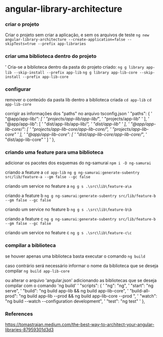 # angular-library-architecture

### criar o projeto

Criar o projeto sem criar a aplicação, e sem os arquivos de teste
`ng new angular-library-architecture --create-application=false --skipTests=true --prefix app-libraries`

### criar uma biblioteca dentro do projeto

' Cria-se a biblioteca dentro da pasta do projeto criado:
`ng g library app-lib --skip-install --prefix app-lib`
`ng g library app-lib-core --skip-install --prefix app-lib-core`

### configurar

remover o conteúdo da pasta lib dentro a biblioteca criada
`cd app-lib`
`cd app-lib-core`

corrigir as informações dos "paths" no arquivo tsconfig.json
' "paths": {
' "@app/app-lib/_": [
' "projects/app-lib/app-lib/_",
' "projects/app-lib"
' ],
' "@app/app-lib": [
' "dist/app-lib/app-lib/*",
' "dist/app-lib"
' ],
' "@app/app-lib-core/_": [
' "projects/app-lib-core/app-lib-core/_",
' "projects/app-lib-core"
' ],
' "@app/app-lib-core": [
' "dist/app-lib-core/app-lib-core/*",
' "dist/app-lib-core"
' ]
' },

### criando uma feature para uma biblioteca

adicionar os pacotes dos esquemas do ng-samurai
`npm i -D ng-samurai`

criando a feature a
`cd app-lib`
`ng g ng-samurai:generate-subentry src/lib/feature-a --gm false --gc false`

criando um service no feature a
`ng g s .\src\lib\feature-a\a`

criando a feature b
`ng g ng-samurai:generate-subentry src/lib/feature-b --gm false --gc false`

criando um service no feature b
`ng g s .\src\lib\feature-b\b`

criando a feature c
`ng g ng-samurai:generate-subentry src/lib/feature-b --gm false --gc false`

criando um service no feature c
`ng g s .\src\lib\feature-c\c`

### compilar a biblioteca

se houver apenas uma biblioteca basta executar o comando
`ng build`

caso contrário será necessário informar o nome da biblioteca que se deseja compilar
`ng build app-lib-core`

ou alterar o arquivo 'angular.json' adicionando as bibliotecas que se deseja compilar com o comando 'ng build'
' "scripts": {
' "ng": "ng",
' "start": "ng serve",
' "build": "ng build app-lib && ng build app-lib-core",
' "build-all-prod": "ng build app-lib --prod && ng build app-lib-core --prod ",
' "watch": "ng build --watch --configuration development",
' "test": "ng test"
' },

### References

https://tomastrajan.medium.com/the-best-way-to-architect-your-angular-libraries-87959301d3d3
